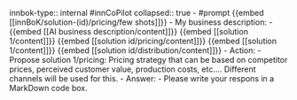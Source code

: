 innbok-type:: internal
#innCoPilot
collapsed:: true
	- #prompt {{embed [[innBoK/solution-(id)/pricing/few shots]]}}
		- My business description:
		- {{embed [[AI business description/content]]}} {{embed [[solution 1/content]]}} {{embed [[solution id/pricing/content]]}} {{embed [[solution 1/content]]}} {{embed [[solution id/distribution/content]]}}
		- Action:
		- Propose solution 1/pricing: Pricing strategy that can be based on competitor prices, perceived customer value, production costs, etc.... Different channels will be used for this.
		- Answer:
		- Please write your respons in a MarkDown code box.



